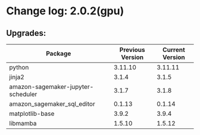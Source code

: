 # Change log: 2.0.2(gpu)

## Upgrades: 

Package | Previous Version | Current Version
---|---|---
python|3.11.10|3.11.11
jinja2|3.1.4|3.1.5
amazon-sagemaker-jupyter-scheduler|3.1.7|3.1.8
amazon_sagemaker_sql_editor|0.1.13|0.1.14
matplotlib-base|3.9.2|3.9.4
libmamba|1.5.10|1.5.12
